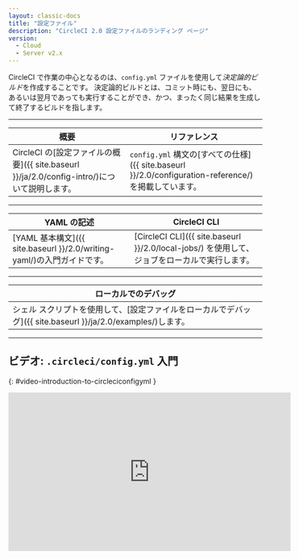 ```yaml
---
layout: classic-docs
title: "設定ファイル"
description: "CircleCI 2.0 設定ファイルのランディング ページ"
version:
  - Cloud
  - Server v2.x
---
```


CircleCI で作業の中心となるのは、`config.yml` ファイルを使用して*決定論的ビルド*を作成することです。 決定論的ビルドとは、コミット時にも、翌日にも、あるいは翌月であっても実行することができ、かつ、まったく同じ結果を生成して終了するビルドを指します。

<hr />

| 概要                                                                                               | リファレンス                                                                                                     |
| ------------------------------------------------------------------------------------------------ | ---------------------------------------------------------------------------------------------------------- |
| CircleCI の[設定ファイルの概要]({{ site.baseurl }}/ja/2.0/config-intro/)について説明します。&nbsp;&nbsp;&nbsp;&nbsp; | `config.yml` 構文の[すべての仕様]({{ site.baseurl }}/2.0/configuration-reference/)を掲載しています。&nbsp;&nbsp;&nbsp;&nbsp; |

<hr />

| YAML の記述                                                                             | CircleCI CLI                                                             |
| ------------------------------------------------------------------------------------ | ------------------------------------------------------------------------ |
| [YAML 基本構文]({{ site.baseurl }}/2.0/writing-yaml/)の入門ガイドです。  &nbsp;&nbsp;&nbsp;&nbsp; | [CircleCI CLI]({{ site.baseurl }}/2.0/local-jobs/) を使用して、ジョブをローカルで実行します。 |

<hr />

| ローカルでのデバッグ                                                                                           |
| ---------------------------------------------------------------------------------------------------- |
| シェル スクリプトを使用して、[設定ファイルをローカルでデバッグ]({{ site.baseurl }}/ja/2.0/examples/)します。  &nbsp;&nbsp;&nbsp;&nbsp; |

<hr />

## ビデオ: `.circleci/config.yml` 入門
{: #video-introduction-to-circleciconfigyml }
<div class="video-wrapper">
<iframe width="560" height="315" src="https://www.youtube.com/embed/xOSHKNUIkjY" frameborder="0" allow="autoplay; encrypted-media" allowfullscreen></iframe>
</div>
